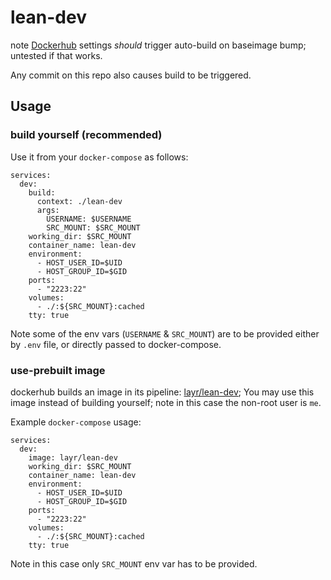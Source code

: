 # lean-dev
note [Dockerhub](https://cloud.docker.com/repository/docker/layr/lean-dev/builds)
settings _should_ trigger auto-build on baseimage bump; untested if that works.

Any commit on this repo also causes build to be triggered.

## Usage

### build yourself (recommended)

Use it from your `docker-compose` as follows:


    services:
      dev:
        build:
          context: ./lean-dev
          args:
            USERNAME: $USERNAME
            SRC_MOUNT: $SRC_MOUNT
        working_dir: $SRC_MOUNT
        container_name: lean-dev
        environment:
          - HOST_USER_ID=$UID
          - HOST_GROUP_ID=$GID
        ports:
          - "2223:22"
        volumes:
          - ./:${SRC_MOUNT}:cached
        tty: true

Note some of the env vars (`USERNAME` & `SRC_MOUNT`) are to be provided either
by `.env` file, or directly passed to docker-compose.


### use-prebuilt image

dockerhub builds an image in its pipeline: [layr/lean-dev](https://hub.docker.com/r/layr/lean-dev/builds);
You may use this image instead of building yourself; note in this case the non-root
user is `me`.

Example  `docker-compose` usage:


    services:
      dev:
        image: layr/lean-dev
        working_dir: $SRC_MOUNT
        container_name: lean-dev
        environment:
          - HOST_USER_ID=$UID
          - HOST_GROUP_ID=$GID
        ports:
          - "2223:22"
        volumes:
          - ./:${SRC_MOUNT}:cached
        tty: true

Note in this case only `SRC_MOUNT` env var has to be provided.
